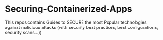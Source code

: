 # Securing-Containerized-Apps
This repos contains Guides to SECURE the most Popular technologies against malicious attacks (with security best practices, best configurations, security scans...)) 

